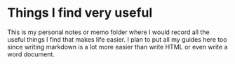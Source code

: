 # Things I find very useful
This is my personal notes or memo folder where I would record all the useful things I find that makes life easier. I plan to put all my guides here too since writing markdown is a lot more easier than write HTML or even write a word document.   
